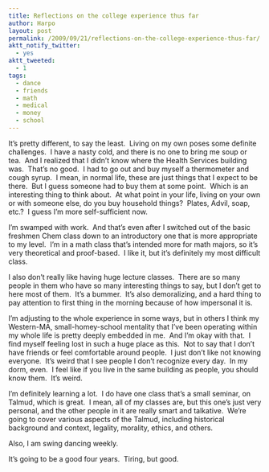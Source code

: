 ```yaml
---
title: Reflections on the college experience thus far
author: Harpo
layout: post
permalink: /2009/09/21/reflections-on-the-college-experience-thus-far/
aktt_notify_twitter:
  - yes
aktt_tweeted:
  - 1
tags:
  - dance
  - friends
  - math
  - medical
  - money
  - school
---
```

It&#8217;s pretty different, to say the least.  Living on my own poses some definite challenges.  I have a nasty cold, and there is no one to bring me soup or tea.  And I realized that I didn&#8217;t know where the Health Services building was.  That&#8217;s no good.  I had to go out and buy myself a thermometer and cough syrup.  I mean, in normal life, these are just things that I expect to be there.  But I guess someone had to buy them at some point.  Which is an interesting thing to think about.  At what point in your life, living on your own or with someone else, do you buy household things?  Plates, Advil, soap, etc.?  I guess I&#8217;m more self-sufficient now.

I&#8217;m swamped with work.  And that&#8217;s even after I switched out of the basic freshmen Chem class down to an introductory one that is more appropriate to my level.  I&#8217;m in a math class that&#8217;s intended more for math majors, so it&#8217;s very theoretical and proof-based.  I like it, but it&#8217;s definitely my most difficult class.

I also don&#8217;t really like having huge lecture classes.  There are so many people in them who have so many interesting things to say, but I don&#8217;t get to here most of them.  It&#8217;s a bummer.  It&#8217;s also demoralizing, and a hard thing to pay attention to first thing in the morning because of how impersonal it is.

I&#8217;m adjusting to the whole experience in some ways, but in others I think my Western-MA, small-homey-school mentality that I&#8217;ve been operating within my whole life is pretty deeply embedded in me.  And I&#8217;m okay with that.  I find myself feeling lost in such a huge place as this.  Not to say that I don&#8217;t have friends or feel comfortable around people.  I just don&#8217;t like not knowing everyone.  It&#8217;s weird that I see people I don&#8217;t recognize every day.  In my dorm, even.  I feel like if you live in the same building as people, you should know them.  It&#8217;s weird.

I&#8217;m definitely learning a lot.  I do have one class that&#8217;s a small seminar, on Talmud, which is great.  I mean, all of my classes are, but this one&#8217;s just very personal, and the other people in it are really smart and talkative.  We&#8217;re going to cover various aspects of the Talmud, including historical background and context, legality, morality, ethics, and others.

Also, I am swing dancing weekly.

It&#8217;s going to be a good four years.  Tiring, but good.